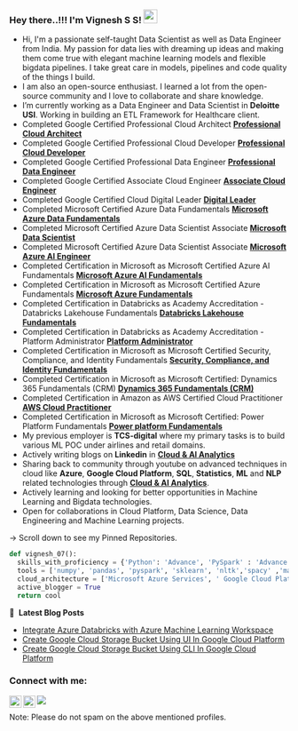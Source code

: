 
### Hey there..!!! I'm Vignesh S S! <img src="https://media.giphy.com/media/hvRJCLFzcasrR4ia7z/giphy.gif" width="25px">
    
-  Hi, I'm a passionate self-taught Data Scientist as well as Data Engineer from India. My passion for data lies with dreaming up ideas and making them come true with elegant      machine learning models and flexible bigdata pipelines. I take great care in models, pipelines and code quality of the things I build.
-  I am also an open-source enthusiast. I learned a lot from the open-source community and I love to collaborate and share knowledge. 
-  I’m currently working as a Data Engineer and Data Scientist in **Deloitte USI**. Working in building an ETL Framework for Healthcare client.
-  Completed Google Certified Professional Cloud Architect [**Professional Cloud Architect**](https://www.credential.net/549d74fb-4f47-4cbb-95ff-e8e39bea1adc)
-  Completed Google Certified Professional Cloud Developer [**Professional Cloud Developer**](https://www.credential.net/7f9867b1-cb0c-4ae1-81b3-5b642fb0b863?key=f3514cf69166ef493f49f9c26290d0d7e7f26d25a98247e33f65eadb200d272c)
-  Completed Google Certified Professional Data Engineer [**Professional Data Engineer**](https://www.credential.net/c5acb214-2d89-43bf-af17-12b9df7fa6c2?key=112a95cdb38d1f897057bfba42c8ce4fa7d58e2b48d6ca8b31379d3079f0aeab#gs.kzvtmo)
-  Completed Google Certified Associate Cloud Engineer [**Associate Cloud Engineer**](https://www.credential.net/32772249-8aab-4fa6-88a9-e39aaf45806a#gs.1qa963)
-  Completed Google Certified Cloud Digital Leader [**Digital Leader**](https://www.credential.net/46159b7a-dee3-4149-83d8-8728a6a9fa96)
-  Completed Microsoft Certified Azure Data Fundamentals [**Microsoft Azure Data Fundamentals**](https://www.credly.com/earner/earned/badge/128ebaa6-4b4f-47c7-b6d7-f5efe33b24ed)
-  Completed Microsoft Certified Azure Data Scientist Associate [**Microsoft Data Scientist**](https://www.credly.com/badges/91fffff4-5df5-480d-a0f3-b85f85781522/public_url)
-  Completed Microsoft Certified Azure Data Scientist Associate [**Microsoft Azure AI Engineer**](https://www.credly.com/earner/earned/badge/99268851-d7af-4ed6-abdc-dc592f44279b)
-  Completed Certification in Microsoft as Microsoft Certified Azure AI Fundamentals [**Microsoft Azure AI Fundamentals**](https://certification.microsoft.com/badge)
-  Completed Certification in Microsoft as Microsoft Certified Azure Fundamentals [**Microsoft Azure Fundamentals**](https://certification.microsoft.com/badge)
-  Completed Certification in Databricks as Academy Accreditation - Databricks Lakehouse Fundamentals [**Databricks Lakehouse Fundamentals**](https://credentials.databricks.com/2a43c44b-3595-40e2-9879-9e4d16f6ebdb#gs.hqi8gj)
-  Completed Certification in Databricks as Academy Accreditation - Platform Administrator [**Platform Administrator**](https://credentials.databricks.com/d2ec5229-aad9-4dcf-a360-4c9545e7c7b3)
-  Completed Certification in Microsoft as Microsoft Certified Security, Compliance, and Identity Fundamentals [**Security, Compliance, and Identity Fundamentals**](https://www.credly.com/badges/6ed7fb84-fcbe-4a49-9ff7-3792b9c5de1b/linked_in?t=re0kpc)
-  Completed Certification in Microsoft as Microsoft Certified: Dynamics 365 Fundamentals (CRM) [**Dynamics 365 Fundamentals (CRM)**](https://www.credly.com/badges/ec4bea25-9f69-40c0-b081-30748b222405/linked_in?t=rk18wt)
-  Completed Certification in Amazon as AWS Certified Cloud Practitioner [**AWS Cloud Practitioner**](https://www.credly.com/earner/earned/badge/074cf1ca-e415-4077-a666-8720bdf4c283)
-  Completed Certification in Microsoft as Microsoft Certified: Power Platform Fundamentals [**Power platform Fundamentals**](https://www.credly.com/badges/3ad8bebb-4604-415a-9959-a432bbcee865/linked_in?t=rkr247)
-  My previous employer is **TCS-digital** where my primary tasks is to build various ML POC under airlines and retail domains.
-  Actively writing blogs on **Linkedin** in [**Cloud & AI Analytics**](https://www.linkedin.com/company/cloud-ai-analytics/?viewAsMember=true)
-  Sharing back to community through youtube on advanced techniques in cloud like **Azure**, **Google Cloud Platform**, **SQL**, **Statistics**, **ML** and **NLP** related technologies through
   [**Cloud & AI Analytics**](https://www.youtube.com/channel/UCyAnuvrJq_2JCnYm8atLE2w).
-  Actively learning and looking for better opportunities in Machine Learning and Bigdata technologies.
-  Open for collaborations in Cloud Platform, Data Science, Data Engineering and Machine Learning projects.

    
-> Scroll down to see my Pinned Repositories.

```python
def vignesh_07():
  skills_with_proficiency = {'Python': 'Advance', 'PySpark' : 'Advance','SQL & NoSQL': 'Intermediate', 'DSA': 'Intermediate', 'Statistics' : 'Advance'}
  tools = ['numpy', 'pandas', 'pyspark', 'sklearn', 'nltk','spacy' ,'matplotlib', 'seaborn', 'keras', 'json', 'flask', 'powerBI', 'pyspark', 'time series', 'devops', 'Bigdata technologies', 'etl pipelines', 'ci/cd-devops']
  cloud_architecture = ['Microsoft Azure Services', ' Google Cloud Platform', 'Amazon Web Services']
  active_blogger = True
  return cool
```


📕 &nbsp;**Latest Blog Posts**
<!-- BLOG-POST-LIST:START -->
- [Integrate Azure Databricks with Azure Machine Learning Workspace](https://www.linkedin.com/pulse/integrate-azure-databricks-machine-learning-workspace-/)
- [Create Google Cloud Storage Bucket Using UI In Google Cloud Platform](https://www.linkedin.com/pulse/create-google-cloud-storage-bucket-using-ui-platform-/)
- [Create Google Cloud Storage Bucket Using CLI In Google Cloud Platform](https://www.linkedin.com/pulse/create-google-cloud-storage-bucket-using-cli-platform-/)
<!-- BLOG-POST-LIST:END -->



### Connect with me:

<a href="https://www.linkedin.com/in/vignesh-sekar-sujatha-02aa9b125/">
  <img align="left" alt="Vignesh's LinkedIN" width="22px" src="https://raw.githubusercontent.com/peterthehan/peterthehan/master/assets/linkedin.svg" />
</a>
<a href="https://www.youtube.com/channel/UCyAnuvrJq_2JCnYm8atLE2w">
  <img align="left" alt="Cloud_AI_Analytics | YouTube" width="22px" src="https://raw.githubusercontent.com/peterthehan/peterthehan/master/assets/youtube.svg" />
</a>

![](https://visitor-badge.glitch.me/badge?page_id=vigneshSs-07.vigneshSs-07)

Note: Please do not spam on the above mentioned profiles.

